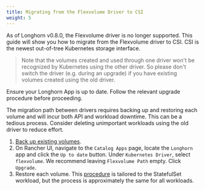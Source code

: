 ```yaml
---
title: Migrating from the Flexvolume Driver to CSI
weight: 5
---
```


As of Longhorn v0.8.0, the Flexvolume driver is no longer supported. This guide will show you how to migrate from the Flexvolume driver to CSI. CSI is the newest out-of-tree Kubernetes storage interface.

> Note that the volumes created and used through one driver won't be recognized by Kubernetes using the other driver. So please don't switch the driver (e.g. during an upgrade) if you have existing volumes created using the old driver.

Ensure your Longhorn App is up to date. Follow the relevant upgrade procedure before proceeding.

The migration path between drivers requires backing up and restoring each volume and will incur both API and workload downtime. This can be a tedious process. Consider deleting unimportant workloads using the old driver to reduce effort.

1. [Back up existing volumes](../../snapshots-and-backups/backup-and-restore/create-a-backup).
2. On Rancher UI, navigate to the `Catalog Apps` page, locate the `Longhorn` app and click the `Up to date` button. Under `Kubernetes Driver`, select
`flexvolume`. We recommend leaving `Flexvolume Path` empty. Click `Upgrade`.
3. Restore each volume. This [procedure](../../snapshots-and-backups/backup-and-restore/restore-statefulset) is tailored to the StatefulSet workload, but the process is approximately the same for all workloads.